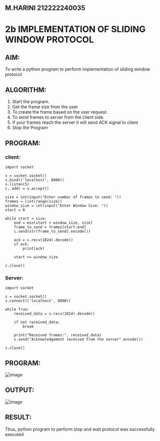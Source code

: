 ## M.HARINI 212222240035
# 2b IMPLEMENTATION OF SLIDING WINDOW PROTOCOL
## AIM:
To write a python program to perform implementation of sliding window protocol
## ALGORITHM:
1. Start the program.
2. Get the frame size from the user
3. To create the frame based on the user request.
4. To send frames to server from the client side.
5. If your frames reach the server it will send ACK signal to client
6. Stop the Program
   
## PROGRAM:

### client:
```
import socket

s = socket.socket()
s.bind(('localhost', 8000))
s.listen(5)
c, addr = s.accept()

size = int(input("Enter number of frames to send: "))
frames = list(range(size))
window_size = int(input("Enter Window Size: "))
start = 0

while start < size:
    end = min(start + window_size, size)
    frame_to_send = frames[start:end]
    c.send(str(frame_to_send).encode())
    
    ack = c.recv(1024).decode()
    if ack:
        print(ack)
    
    start += window_size

c.close()
```
### Server:
```
import socket

s = socket.socket()
s.connect(('localhost', 8000))

while True:
    received_data = s.recv(1024).decode()
    
    if not received_data:
        break

    print("Received frames:", received_data)
    s.send("Acknowledgement received from the server".encode())

s.close()
```


## PROGRAM:

![image](https://github.com/Harinimuthu17/2b_SLIDING_WINDOW_PROTOCOL/assets/130278614/867a1a5d-0d24-45af-8e26-8883c9ae2136)

## OUTPUT:

![image](https://github.com/Harinimuthu17/2b_SLIDING_WINDOW_PROTOCOL/assets/130278614/9b7cee08-1988-41c1-b8a8-66d7dbd6b72b)

## RESULT:
Thus, python program to perform stop and wait protocol was successfully executed
